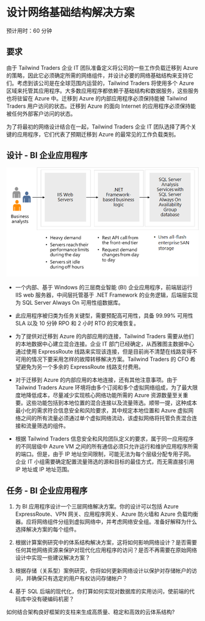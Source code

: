 ﻿---
casestudy:
    title: '设计网络解决方案 - BI 企业应用程序'
    module: '网络基础结构解决方案（选项 2）'
---
# 设计网络基础结构解决方案  

预计用时：60 分钟

## 要求

由于 Tailwind Traders 企业 IT 团队准备定义将公司的一些工作负载迁移到 Azure 的策略，因此它必须确定所需的网络组件，并设计必要的网络基础结构来支持它们。考虑到该公司是在全球范围内运营的，Tailwind Traders 将使用多个 Azure 区域来托管其应用程序。大多数应用程序都依赖于基础结构和数据服务，这些服务也将驻留在 Azure 中。迁移到 Azure 的内部应用程序必须保持能被 Tailwind Traders 用户访问的状态。迁移到 Azure 的面向 Internet 的应用程序必须保持能被任何外部客户访问的状态。 

为了将最初的网络设计结合在一起，Tailwind Traders 企业 IT 团队选择了两个关键的应用程序，它们代表了预期迁移到 Azure 的最常见的工作负载类别。  

## 设计 - BI 企业应用程序 

![BI 企业应用程序体系结构](media/compute.png)

-	一个内部、基于 Windows 的三层商业智能 (BI) 企业应用程序，前端层运行 IIS web 服务器，中间层托管基于 .NET Framework 的业务逻辑，后端层实现为 SQL Server Always On 可用性组数据库。 

-	此应用程序被归类为任务关键型，需要预配高可用性，具备 99.99% 可用性 SLA 以及 10 分钟 RPO 和 2 小时 RTO 的灾难恢复。

-	为了提供对迁移到 Azure 的内部应用的连接，Tailwind Traders 需要从他们的本地数据中心建立混合连接。企业 IT 部门已经确定，从西雅图主数据中心通过使用 ExpressRoute 线路来实现该连接，但是目前尚不清楚在线路变得不可用的情况下要采用怎样的故障转移解决方案。Tailwind Traders 的 CFO 希望避免为另一个多余的 ExpressRoute 线路支付费用。 

- 对于迁移到 Azure 的内部应用的本地连接，还有其他注意事项。由于 Tailwind Traders Azure 环境将由多个订阅和多个虚拟网络组成，为了最大限度地降低成本，尽量减少实现核心网络功能所需的 Azure 资源数量至关重要。这些功能包括到本地位置的混合连接以及流量筛选。顺带一提，这种成本最小化的需求符合信息安全和风险要求，其中规定本地位置和 Azure 虚拟网络之间的所有流量必须通过单个虚拟网络流动，该虚拟网络将托管负责混合连接和流量筛选的组件。 

-	根据 Tailwind Traders 信息安全和风险团队定义的要求，属于同一应用程序的不同层级中 Azure VM 之间的所有通信必须只允许运行和维护应用程序所需的端口。但是，由于 IP 地址空间限制，可能无法为每个层级分配专用子网。企业 IT 小组需要确定配置流量筛选的源和目标的最佳方式，而无需直接引用 IP 地址或 IP 地址范围。


## 任务 - BI 企业应用程序 

1. 为 BI 应用程序设计一个三层网络解决方案。你的设计可以包括 Azure ExpressRoute、VPN 网关、应用程序网关、Azure 防火墙和 Azure 负载均衡器。应将网络组件分组到虚拟网络中，并考虑网络安全组。准备好解释为什么选择解决方案的每个组件。 

2. 根据计算案例研究中的体系结构解决方案，这将如何影响网络设计？是否需要任何其他网络资源来保护对现代化应用程序的访问？是否不再需要在原始网络设计中实现一些建议解决方案？ 

3. 根据存储（关系型）案例研究，你将如何更新网络设计以保护对存储帐户的访问，并确保只有选定的用户有权访问存储帐户？

4. 基于 SQL 后端的现代化，你打算如何实现对数据库的实用访问，使前端的代码库中没有硬编码机密？

如何结合架构良好框架的支柱来生成高质量、稳定和高效的云体系结构?
